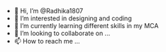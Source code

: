 - 👋 Hi, I’m @Radhika1807
- 👀 I’m interested in designing and coding
- 🌱 I’m currently learning different skills in my MCA
- 💞️ I’m looking to collaborate on ...
- 📫 How to reach me ...

<!---
Radhika1807/Radhika1807 is a ✨ special ✨ repository because its `README.md` (this file) appears on your GitHub profile.
You can click the Preview link to take a look at your changes.
--->

